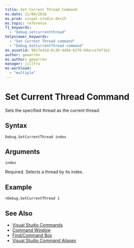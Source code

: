 ```yaml
---
title: Set Current Thread Command
ms.date: 11/04/2016
ms.prod: visual-studio-dev15
ms.topic: reference
f1_keywords:
  - "debug.setcurrentthread"
helpviewer_keywords:
  - "Set Current Thread command"
  - "Debug.SetCurrentThread command"
ms.assetid: 9917ed1d-6c30-4d94-b2f0-69acce74f1b2
author: gewarren
ms.author: gewarren
manager: jillfra
ms.workload:
  - "multiple"
---
```

# Set Current Thread Command
Sets the specified thread as the current thread.

## Syntax

```
Debug.SetCurrentThread index
```

## Arguments
 `index`

 Required. Selects a thread by its index.

## Example

```
>Debug.SetCurrentThread 1
```

## See Also

- [Visual Studio Commands](../../ide/reference/visual-studio-commands.md)
- [Command Window](../../ide/reference/command-window.md)
- [Find/Command Box](../../ide/find-command-box.md)
- [Visual Studio Command Aliases](../../ide/reference/visual-studio-command-aliases.md)
